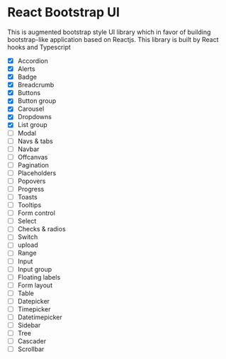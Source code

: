 # React Bootstrap UI

This is augmented bootstrap style UI library which in favor of building bootstrap-like application based on Reactjs. This library is built by React hooks and Typescript 

- [x] Accordion
- [x] Alerts
- [x] Badge
- [x] Breadcrumb
- [x] Buttons
- [x] Button group
- [x] Carousel
- [x] Dropdowns
- [x] List group
- [ ] Modal
- [ ] Navs & tabs
- [ ] Navbar
- [ ] Offcanvas
- [ ] Pagination
- [ ] Placeholders
- [ ] Popovers
- [ ] Progress
- [ ] Toasts
- [ ] Tooltips
- [ ] Form control
- [ ] Select
- [ ] Checks & radios
- [ ] Switch
- [ ] upload
- [ ] Range
- [ ] Input
- [ ] Input group
- [ ] Floating labels
- [ ] Form layout
- [ ] Table
- [ ] Datepicker
- [ ] Timepicker
- [ ] Datetimepicker
- [ ] Sidebar
- [ ] Tree
- [ ] Cascader
- [ ] Scrollbar
